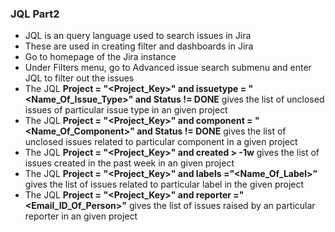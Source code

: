 ### JQL Part2
* JQL is an query language used to search issues in Jira
* These are used in creating filter and dashboards in Jira
* Go to homepage of the Jira instance
* Under Filters menu, go to Advanced issue search submenu and enter JQL to filter out the issues
* The JQL **Project = "<Project_Key>" and issuetype = "<Name_Of_Issue_Type>" and Status != DONE** gives the list of unclosed issues of particular issue type in an given project
* The JQL **Project = "<Project_Key>" and component = "<Name_Of_Component>" and Status != DONE** gives the list of  unclosed issues related to particular component in a given project
* The JQL **Project = "<Project_Key>" and created > -1w** gives the list of issues created in the past week in an given project
* The JQL **Project = "<Project_Key>" and labels ="<Name_Of_Label>”** gives the list of issues related to particular label in the given project
* The JQL **Project = "<Project_Key>" and reporter ="<Email_ID_Of_Person>"** gives the list of issues raised by an particular reporter in an given project
